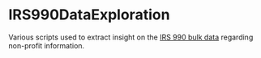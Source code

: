 # IRS990DataExploration
Various scripts used to extract insight on the [IRS 990 bulk data](https://www.irs.gov/charities-non-profits/form-990-series-downloads) regarding non-profit information.
